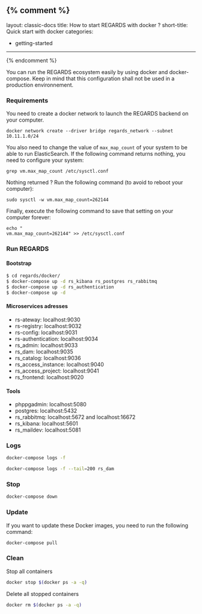 {% comment %}
---
layout: classic-docs
title: How to start REGARDS with docker ?
short-title: Quick start with docker
categories:
  - getting-started
---
{% endcomment %}

You can run the REGARDS ecosystem easily by using docker and docker-compose.
Keep in mind that this configuration shall not be used in a production environnement.

### Requirements

You need to create a docker network to launch the REGARDS backend on your computer.
```
docker network create --driver bridge regards_network --subnet 10.11.1.0/24
```

You also need to change the value of `max_map_count` of your system to be able to run ElasticSearch. If the following command returns nothing, you need to configure your system:
```
grep vm.max_map_count /etc/sysctl.conf
```

Nothing returned ? Run the following command (to avoid to reboot your computer):
```
sudo sysctl -w vm.max_map_count=262144
```

Finally, execute the following command to save that setting on your computer forever:
```
echo "
vm.max_map_count=262144" >> /etc/sysctl.conf
```

### Run REGARDS 

#### Bootstrap

```bash
$ cd regards/docker/
$ docker-compose up -d rs_kibana rs_postgres rs_rabbitmq
$ docker-compose up -d rs_authentication
$ docker-compose up -d
```

#### Microservices adresses

- rs-ateway: localhost:9030
- rs-registry: localhost:9032
- rs-config: localhost:9031
- rs-authentication: localhost:9034
- rs_admin: localhost:9033
- rs_dam: localhost:9035
- rs_catalog: localhost:9036
- rs_access_instance: localhost:9040
- rs_access_project: localhost:9041
- rs_frontend: localhost:9020

#### Tools

- phppgadmin: localhost:5080
- postgres: localhost:5432
- rs_rabbitmq: localhost:5672 and localhost:16672
- rs_kibana: localhost:5601 
- rs_maildev: localhost:5081

### Logs

```bash
docker-compose logs -f
```

```bash
docker-compose logs -f --tail=200 rs_dam
```

### Stop

```bash
docker-compose down
```

### Update

If you want to update these Docker images, you need to run the following command:   

```bash
docker-compose pull
```

### Clean

Stop all containers  
```bash
docker stop $(docker ps -a -q)
```

Delete all stopped containers  
```bash
docker rm $(docker ps -a -q)
```
